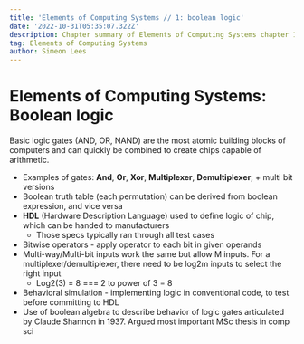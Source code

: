 ```yaml
---
title: 'Elements of Computing Systems // 1: boolean logic'
date: '2022-10-31T05:35:07.322Z'
description: Chapter summary of Elements of Computing Systems chapter 1 - boolean logic.
tag: Elements of Computing Systems
author: Simeon Lees
---
```


# Elements of Computing Systems: Boolean logic

Basic logic gates (AND, OR, NAND) are the most atomic building blocks of computers and can quickly be combined to create chips capable of arithmetic.

- Examples of gates: **And**, **Or**, **Xor**, **Multiplexer**, **Demultiplexer**, + multi bit versions
- Boolean truth table (each permutation) can be derived from boolean expression, and vice versa
- **HDL** (Hardware Description Language) used to define logic of chip, which can be handed to manufacturers
  - Those specs typically ran through all test cases
- Bitwise operators - apply operator to each bit in given operands
- Multi-way/Multi-bit inputs work the same but allow M inputs. For a multiplexer/demultiplexer, there need to be log2m inputs to select the right input
  - Log2(3) = 8 === 2 to power of 3 = 8
- Behavioral simulation - implementing logic in conventional code, to test before committing to HDL
- Use of boolean algebra to describe behavior of logic gates articulated by Claude Shannon in 1937. Argued most important MSc thesis in comp sci
